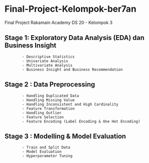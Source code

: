 # Final-Project-Kelompok-ber7an
Final Project Rakamain Academy DS 20 - Kelompok 3

## Stage 1: Exploratory Data Analysis (EDA) dan Business Insight
            - Descriptive Statistics
            - Univariate Analysis
            - Multivariate Analysis
            - Business Insight and Business Recommendation
            
## Stage 2 : Data Preprocessing
            - Handling Duplicated Data
            - Handling Missing Value
            - Handling Inconsistent and High Cardinality
            - Feature Transformation
            - Handling Outlier
            - Feature Selection
            - Feature Encoding (Label Encoding & One Hot Encoding)
        
## Stage 3 : Modelling & Model Evaluation
            - Train and Split Data
            - Model Evaluation
            - Hyperparameter Tuning
